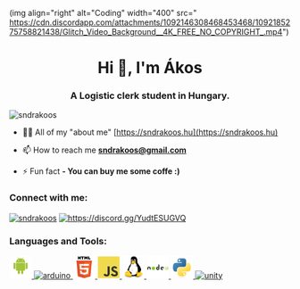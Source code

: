 (img align="right" alt="Coding" width="400" src=" https://cdn.discordapp.com/attachments/1092146308468453468/1092185275758821438/Glitch_Video_Background__4K_FREE_NO_COPYRIGHT_.mp4")
<h1 align="center">Hi 👋, I'm Ákos</h1>
<h3 align="center">A Logistic clerk student in Hungary.</h3>

<p align="left"> <img src="https://komarev.com/ghpvc/?username=sndrakoos&label=Profile%20views&color=0e75b6&style=flat" alt="sndrakoos" /> </p>

- 👨‍💻 All of my "about me" [https://sndrakoos.hu](https://sndrakoos.hu)

- 📫 How to reach me **sndrakoos@gmail.com**

- ⚡ Fun fact **- You can buy me some coffe :)**

<h3 align="left">Connect with me:</h3>
<p align="left">
<a href="https://www.youtube.com/c/sndrakoos" target="blank"><img align="center" src="https://raw.githubusercontent.com/rahuldkjain/github-profile-readme-generator/master/src/images/icons/Social/youtube.svg" alt="sndrakoos" height="30" width="40" /></a>
<a href="https://discord.gg/https://discord.gg/YudtESUGVQ" target="blank"><img align="center" src="https://raw.githubusercontent.com/rahuldkjain/github-profile-readme-generator/master/src/images/icons/Social/discord.svg" alt="https://discord.gg/YudtESUGVQ" height="30" width="40" /></a>
</p>

<h3 align="left">Languages and Tools:</h3>
<p align="left"> <a href="https://developer.android.com" target="_blank" rel="noreferrer"> <img src="https://raw.githubusercontent.com/devicons/devicon/master/icons/android/android-original-wordmark.svg" alt="android" width="40" height="40"/> </a> <a href="https://www.arduino.cc/" target="_blank" rel="noreferrer"> <img src="https://cdn.worldvectorlogo.com/logos/arduino-1.svg" alt="arduino" width="40" height="40"/> </a> <a href="https://www.w3.org/html/" target="_blank" rel="noreferrer"> <img src="https://raw.githubusercontent.com/devicons/devicon/master/icons/html5/html5-original-wordmark.svg" alt="html5" width="40" height="40"/> </a> <a href="https://developer.mozilla.org/en-US/docs/Web/JavaScript" target="_blank" rel="noreferrer"> <img src="https://raw.githubusercontent.com/devicons/devicon/master/icons/javascript/javascript-original.svg" alt="javascript" width="40" height="40"/> </a> <a href="https://www.linux.org/" target="_blank" rel="noreferrer"> <img src="https://raw.githubusercontent.com/devicons/devicon/master/icons/linux/linux-original.svg" alt="linux" width="40" height="40"/> </a> <a href="https://nodejs.org" target="_blank" rel="noreferrer"> <img src="https://raw.githubusercontent.com/devicons/devicon/master/icons/nodejs/nodejs-original-wordmark.svg" alt="nodejs" width="40" height="40"/> </a> <a href="https://www.python.org" target="_blank" rel="noreferrer"> <img src="https://raw.githubusercontent.com/devicons/devicon/master/icons/python/python-original.svg" alt="python" width="40" height="40"/> </a> <a href="https://unity.com/" target="_blank" rel="noreferrer"> <img src="https://www.vectorlogo.zone/logos/unity3d/unity3d-icon.svg" alt="unity" width="40" height="40"/> </a> </p>
